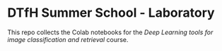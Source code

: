 # DTfH Summer School - Laboratory

This repo collects the Colab notebooks for the _Deep Learning tools for image classification and retrieval_ course.
